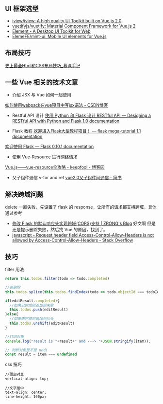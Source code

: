 ## UI 框架选型

* [iview/iview: A high quality UI Toolkit built on Vue\.js 2\.0](https://github.com/iview/iview)
* [vuetifyjs/vuetify: Material Component Framework for Vue\.js 2](https://github.com/vuetifyjs/vuetify)
* [Element \- A Desktop UI Toolkit for Web](http://element-cn.eleme.io/#/en-US/)
* [ElemeFE/mint\-ui: Mobile UI elements for Vue\.js](https://github.com/ElemeFE/mint-ui/)

## 布局技巧

[史上最全Html和CSS布局技巧\_慕课手记](https://www.imooc.com/article/2235)

## 一些 Vue 相关的技术文章

* 介绍 JSX 与 Vue 如何一起使用

[如何使用webpack在vue项目中写jsx语法 \- CSDN博客](https://blog.csdn.net/itkingone/article/details/77096895)

* Restful API 设计
[使用 Python 和 Flask 设计 RESTful API — Designing a RESTful API with Python and Flask 1\.0 documentation](http://www.pythondoc.com/flask-restful/first.html)

* Flask 教程
[欢迎进入Flask大型教程项目！ — flask mega\-tutorial 1\.1 documentation](http://www.pythondoc.com/flask-mega-tutorial/index.html)

[欢迎使用 Flask — Flask 0\.10\.1 documentation](http://www.pythondoc.com/flask/index.html)

* 使用 Vue-Resource 进行网络请求

[Vue\.js——vue\-resource全攻略 \- keepfool \- 博客园](http://www.cnblogs.com/keepfool/p/5657065.html)

* 父子组件通信 v-for and ref
[vue2\.0父子组件间通信 \- 简书](https://www.jianshu.com/p/6389d424965f)

## 解决跨域问题

delete 一直失败，先设置了 flask 的 response，让所有的请求都支持跨域，具体通过参考
* [修改 Flask 的默认响应头实现跨域\(CORS\)支持 \| ZRONG's Blog](https://blog.zengrong.net/post/2615.html)
好文啊
但是还是提示删除失败，然后找 Vue 的原因，找到了。
* [javascript \- Request header field Access\-Control\-Allow\-Headers is not allowed by Access\-Control\-Allow\-Headers \- Stack Overflow](https://stackoverflow.com/questions/25727306/request-header-field-access-control-allow-headers-is-not-allowed-by-access-contr)

## 技巧

filter 用法
```js
return this.todos.filter(todo => todo.completed)

//先删除
this.todos.splice(this.todos.findIndex(todo => todo.objectId === todoId),1)

if(editResult.completed){
  //如果已完成则追加到末尾
  this.todos.push(editResult)
}else{
  //如果未完成则追加到队头
  this.todos.unshift(editResult)
}

//打印对象
console.log("result is "+result+" and ---> "+JSON.stringify(item));

// 判断对象是不是 undi
const result = item === undefined
```

css 技巧
```
//顶部对其
vertical-align: top;

//文字居中
text-align: center;
line-height: 160px;
```
